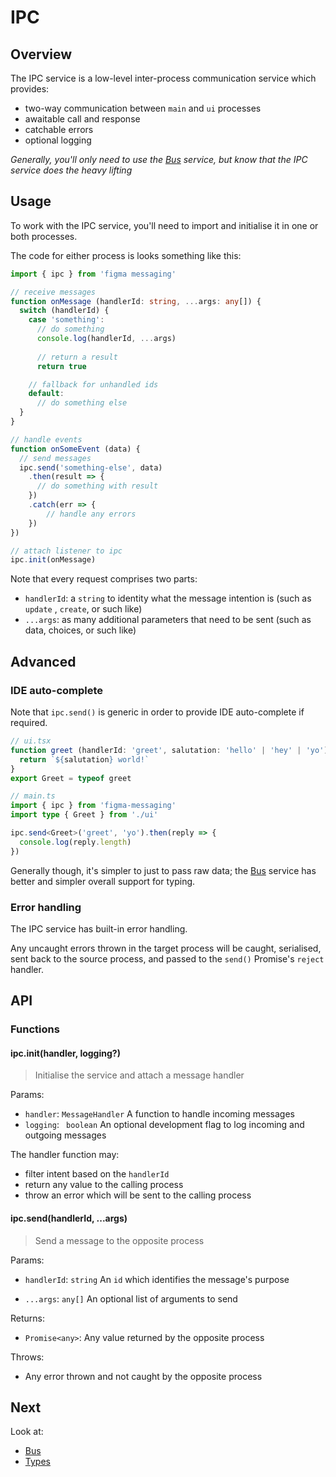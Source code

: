 # IPC

## Overview

The IPC service is a low-level inter-process communication service which provides:

- two-way communication between `main` and `ui` processes
- awaitable call and response
- catchable errors
- optional logging

*Generally, you'll only need to use the [Bus](bus.md) service, but know that the IPC service does the heavy lifting*

## Usage

To work with the IPC service, you'll need to import and initialise it in one or both processes.

The code for either process is looks something like this:

```ts
import { ipc } from 'figma messaging'

// receive messages
function onMessage (handlerId: string, ...args: any[]) {
  switch (handlerId) {
    case 'something':
      // do something
      console.log(handlerId, ...args)
      
      // return a result
      return true

    // fallback for unhandled ids
    default:
      // do something else
  }
}

// handle events
function onSomeEvent (data) {
  // send messages
  ipc.send('something-else', data)
    .then(result => {
      // do something with result
    })
  	.catch(err => {
    	// handle any errors
  	})
})

// attach listener to ipc
ipc.init(onMessage)
```

Note that every request comprises two parts:

- `handlerId`: a `string` to identity what the message intention is (such as `update` , `create`, or such like)
- `...args`: as many additional parameters that need to be sent (such as data, choices, or such like)

## Advanced

### IDE auto-complete

Note that `ipc.send()` is generic in order to provide IDE auto-complete if required.

```ts
// ui.tsx
function greet (handlerId: 'greet', salutation: 'hello' | 'hey' | 'yo') {
  return `${salutation} world!`
}
export Greet = typeof greet
```

```ts
// main.ts
import { ipc } from 'figma-messaging'
import type { Greet } from './ui'

ipc.send<Greet>('greet', 'yo').then(reply => {
  console.log(reply.length)
})
```

Generally though, it's simpler to just to pass raw data; the [Bus](bus.md) service has better and simpler overall support for typing.

### Error handling

The IPC service has built-in error handling.

Any uncaught errors thrown in the target process will be caught, serialised, sent back to the source process, and passed to the `send()` Promise's `reject` handler. 

## API

### Functions

#### ipc.init(handler, logging?)

> Initialise the service and attach a message handler 

Params:

- `handler`: `MessageHandler`
  A function to handle incoming messages
- `logging`: ` boolean` 
  An optional development flag to log incoming and outgoing messages

The handler function may:

- filter intent based on the `handlerId`
- return any value to the calling process
- throw an error which will be sent to the calling process

#### ipc.send(handlerId, ...args)

> Send a message to the opposite process

Params:

- `handlerId`: `string`
  An `id` which identifies the message's purpose
  
- `...args`: `any[]`
  An optional list of arguments to send

Returns:

- `Promise<any>`: Any value returned by the opposite process

Throws:

- Any error thrown and not caught by the opposite process

## Next

Look at:

- [Bus](bus.md)
- [Types](types.md)

